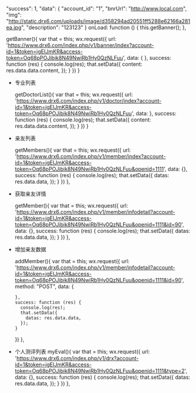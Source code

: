  "success": 1,
    "data": {
        "account_id": "1",
        "bnrUrl": "http://www.local.com",
        "img": "http://static.drx6.com/uploads/image/d358294ad20551ff5288e62166a281ea.jpg",
        "description": "123123"
    }
  onLoad: function () {
    this.getBanner();
  },

  getBanner(){
    var that = this;
    wx.request({
      url: 'https://www.drx6.com/index.php/v1/banner/index?account-id=1&token=igEIJmKR&access-token=Oq68pPOJibik8N49NwiRb1Hy0QzNLFuu',
      data: {
      },
      success: function (res) {
        console.log(res); 
        that.setData({
          content: res.data.data.content,
        });
      }
    })
  }

- 专业列表

  getDoctorList(){
    var that = this;
    wx.request({
      url: 'https://www.drx6.com/index.php/v1/doctor/index?account-id=1&token=igEIJmKR&access-token=Oq68pPOJibik8N49NwiRb1Hy0QzNLFuu',
      data: 
      },
      success: function (res) {
        console.log(res); 
        that.setData({
          content: res.data.data.content,
        });
      }
    })
  }

- 亲友列表

  getMembers(){
    var that = this;
    wx.request({
      url: 'https://www.drx6.com/index.php/v1/member/index?account-id=1&token=igEIJmKR&access-token=Oq68pPOJibik8N49NwiRb1Hy0QzNLFuu&openid=1111',
      data: {},
      success: function (res) {
        console.log(res); 
        that.setData({
          datas: res.data.data,
        });
      }
    })
  },

- 获取亲友详情

  getMember(){
    var that = this;
    wx.request({
      url: 'https://www.drx6.com/index.php/v1/member/infodetail?account-id=1&token=igEIJmKR&access-token=Oq68pPOJibik8N49NwiRb1Hy0QzNLFuu&openid=1111&id=90',
      data: {},
      success: function (res) {
        console.log(res); 
        that.setData({
          datas: res.data.data,
        });
      }
    })
  },

- 增加亲友数据

  addMember(){
    var that = this;
    wx.request({
      url: 'https://www.drx6.com/index.php/v1/member/infodetail?account-id=1&token=igEIJmKR&access-token=Oq68pPOJibik8N49NwiRb1Hy0QzNLFuu&openid=1111&id=90',
      method: "POST", 
      data: {

      },
      success: function (res) {
        console.log(res); 
        that.setData({
          datas: res.data.data,
        });
      }
    })
  },

- 个人测评列表
  myEval(){
    var that = this;
    wx.request({
      url: 'https://www.drx6.com/index.php/v1/drx?account-id=1&token=igEIJmKR&access-token=Oq68pPOJibik8N49NwiRb1Hy0QzNLFuu&openid=1111&type=2',
      data: {},
      success: function (res) {
        console.log(res); 
        that.setData({
          datas: res.data.data,
        });
      }
    })
  },